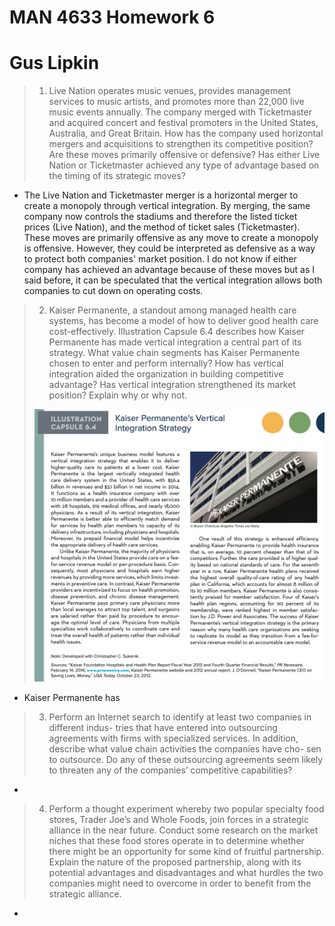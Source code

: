 # MAN 4633 Homework 6

# Gus Lipkin

> 1. Live Nation operates music venues, provides management services to music artists, and promotes more than 22,000 live music events annually. The company merged with Ticketmaster and acquired concert and festival promoters in the United States, Australia, and Great Britain. How has the company used horizontal mergers and acquisitions to strengthen its competitive position? Are these moves primarily offensive or defensive? Has either Live Nation or Ticketmaster achieved any type of advantage based on the timing of its strategic moves?
- The Live Nation and Ticketmaster merger is a horizontal merger to create a monopoly through vertical integration. By merging, the same company now controls the stadiums and therefore the listed ticket prices (Live Nation), and the method of ticket sales (Ticketmaster). These moves are primarily offensive as any move to create a monopoly is offensive. However, they could be interpreted as defensive as a way to protect both companies' market position. I do not know if either company has achieved an advantage because of these moves but as I said before, it can be speculated that the vertical integration allows both companies to cut down on operating costs.

> 2. Kaiser Permanente, a standout among managed health care systems, has become a model of how to deliver good health care cost-effectively. Illustration Capsule 6.4 describes how Kaiser Permanente has made vertical integration a central part of its strategy. What value chain segments has Kaiser Permanente chosen to enter and perform internally? How has vertical integration aided the organization in building competitive advantage? Has vertical integration strengthened its market position? Explain why or why not.
>
> <img src="MAN 4633 Homework 6.assets/Screen Shot 2021-02-08 at 4.42.44 PM.png" alt="Screen Shot 2021-02-08 at 4.42.44 PM" style="zoom:50%;" />
- Kaiser Permanente has 

> 3. Perform an Internet search to identify at least two companies in different indus- tries that have entered into outsourcing agreements with firms with specialized services. In addition, describe what value chain activities the companies have cho- sen to outsource. Do any of these outsourcing agreements seem likely to threaten any of the companies’ competitive capabilities?

- 

> 4. Perform a thought experiment whereby two popular specialty food stores, Trader Joe’s and Whole Foods, join forces in a strategic alliance in the near future. Conduct some research on the market niches that these food stores operate in to determine whether there might be an opportunity for some kind of fruitful partnership. Explain the nature of the proposed partnership, along with its potential advantages and disadvantages and what hurdles the two companies might need to overcome in order to benefit from the strategic alliance.

- 